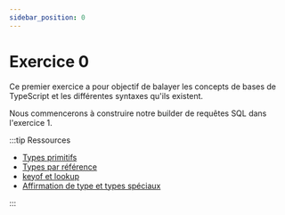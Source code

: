 ```yaml
---
sidebar_position: 0
---
```


# Exercice 0

Ce premier exercice a pour objectif de balayer les concepts de bases de TypeScript et les différentes syntaxes qu'ils existent.

Nous commencerons à construire notre builder de
requêtes SQL dans l'exercice 1.

:::tip Ressources

- [Types primitifs](../typescript/types-primitifs.md)
- [Types par référence](../typescript/types-par-references.md)
- [keyof et lookup](../typescript/keyof-lookup.md)
- [Affirmation de type et types spéciaux](../typescript/types-speciaux-affirmation-de-types.md)

:::
